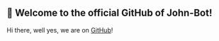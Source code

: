 ## 👋 Welcome to the official GitHub of John-Bot!

Hi there, well yes, we are on [GitHub](https://github.com)!
